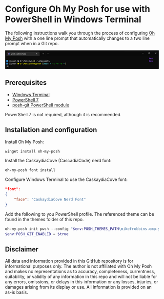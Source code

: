 # Configure Oh My Posh for use with PowerShell in Windows Terminal

The following instructions walk you through the process of configuring
[Oh My Posh](https://ohmyposh.dev/) with a one line prompt that automatically changes to a two line
prompt when in a Git repo.

![oh-my-posh-custom-prompt.jpg](images/oh-my-posh-custom-prompt.jpg)

## Prerequisites

- [Windows Terminal](https://docs.microsoft.com/windows/terminal/install)
- [PowerShell 7](https://docs.microsoft.com/powershell/scripting/install/installing-powershell-on-windows)
- [posh-git PowerShell module](https://www.powershellgallery.com/packages/posh-git/)

PowerShell 7 is not required, although it is recommended.

## Installation and configuration

Install Oh My Posh:

```powershell
winget install oh-my-posh
```

Install the CaskaydiaCove (CascadiaCode) nerd font:

```powershell
oh-my-posh font install
```

Configure Windows Terminal to use the CaskaydiaCove font:

```json
"font":
{
    "face": "CaskaydiaCove Nerd Font"
}
```

Add the following to you PowerShell profile. The referenced theme can be found in the themes folder
of this repo.

```powershell
oh-my-posh init pwsh --config "$env:POSH_THEMES_PATH\mikefrobbins.omp.yaml" | Invoke-Expression
$env:POSH_GIT_ENABLED = $true
```

## Disclaimer

All data and information provided in this GitHub repository is for informational purposes only. The
author is not affiliated with Oh My Posh and makes no representations as to accuracy, completeness,
currentness, suitability, or validity of any information in this repo and will not be liable for any
errors, omissions, or delays in this information or any losses, injuries, or damages arising from
its display or use. All information is provided on an as-is basis.
